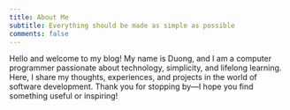 ```yaml
---
title: About Me
subtitle: Everything should be made as simple as possible
comments: false
---
```


Hello and welcome to my blog! My name is Duong, and I am a computer programmer passionate about technology, simplicity, and lifelong learning. Here, I share my thoughts, experiences, and projects in the world of software development. Thank you for stopping by—I hope you find something useful or inspiring!
